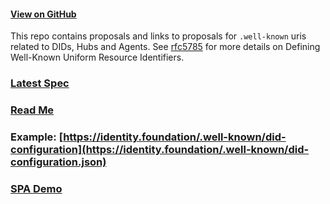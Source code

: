 #### [View on GitHub](https://github.com/decentralized-identity/.well-known)

This repo contains proposals and links to proposals for `.well-known` uris related to DIDs, Hubs and Agents. See [rfc5785](https://tools.ietf.org/html/rfc5785) for more details on Defining Well-Known Uniform Resource Identifiers.

### [Latest Spec](./resources/did-configuration/spec.html)

### [Read Me](./resources/did-configuration/README.md)

### Example: [https://identity.foundation/.well-known/did-configuration](https://identity.foundation/.well-known/did-configuration.json)

### [SPA Demo](https://identity.foundation/.well-known/resources/did-configuration/demo/build/index.html)
